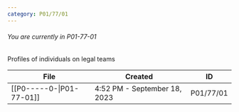 ```yaml
---
category: P01/77/01
---
```

###### You are currently in P01-77-01

Profiles of individuals on legal teams

| File                                                                                              | Created                      | ID        |
| ------------------------------------------------------------------------------------------------- | ---------------------------- | --------- |
| [[P0-----0-\|P01-77-01]] | 4:52 PM - September 18, 2023 | P01/77/01 |

